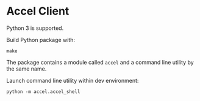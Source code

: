 # Accel Client

Python 3 is supported.

Build Python package with:

```
make
```

The package contains a module called `accel` and a command line utility by the same name.

Launch command line utility within dev environment:

```
python -m accel.accel_shell
```
